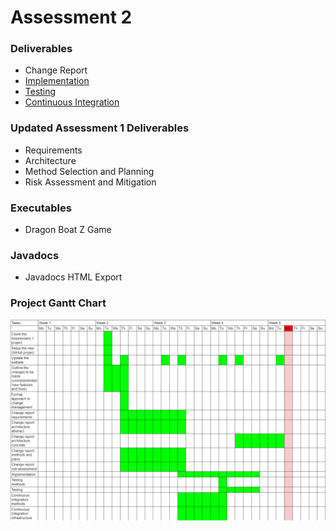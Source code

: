 # Assessment 2
### Deliverables
*   <a>Change Report</a>
*   <a href="docs/deliverables2/Impl2.pdf">Implementation</a>
*   <a href="docs/deliverables2/Test2.pdf">Testing</a>
*   <a href="docs/deliverables2/CI2.pdf">Continuous Integration</a>

### Updated Assessment 1 Deliverables
*   <a>Requirements</a>
*   <a>Architecture</a>
*   <a>Method Selection and Planning</a>
*   <a>Risk Assessment and Mitigation</a>

### Executables
*   <a>Dragon Boat Z Game</a>

### Javadocs
*   <a>Javadocs HTML Export</a>

### Project Gantt Chart
<img src="docs/gantt chart/gantt chart 2.png">
